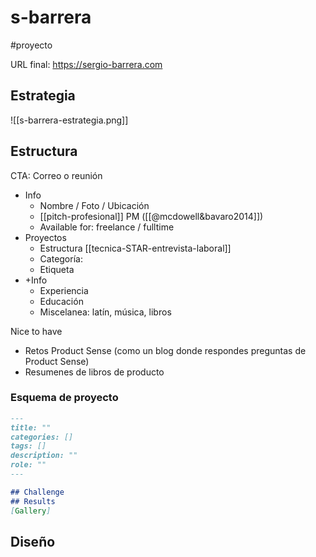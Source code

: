 # s-barrera
#proyecto

URL final: https://sergio-barrera.com
## Estrategia

![[s-barrera-estrategia.png]]

## Estructura

CTA: Correo o reunión

- Info
    - Nombre / Foto / Ubicación
    - [[pitch-profesional]] PM ([[@mcdowell&bavaro2014]])
    - Available for: freelance / fulltime
- Proyectos
    - Estructura [[tecnica-STAR-entrevista-laboral]]
    - Categoría:
    - Etiqueta
- +Info
    - Experiencia
    - Educación
    - Miscelanea: latín, música, libros

Nice to have

- Retos Product Sense (como un blog donde respondes preguntas de Product Sense) 
- Resumenes de libros de producto

### Esquema de proyecto

```markdown
---
title: ""
categories: []
tags: []
description: ""
role: ""
---

## Challenge
## Results
[Gallery]
```

## Diseño